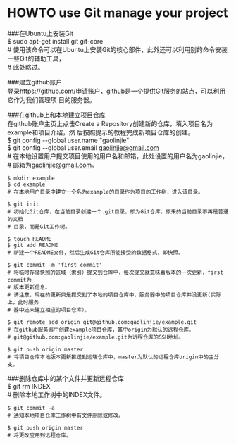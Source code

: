 HOWTO use Git manage your project  
=================================  
  
  
###在Ubuntu上安装Git  
    $ sudo apt-get install git git-core  
    # 使用该命令可以在Ubuntu上安装Git的核心部件，此外还可以利用别的命令安装一些Git的辅助工具，  
    # 此处略过。  
    
###建立github账户    
登录https://github.com/申请账户，github是一个提供Git服务的站点，可以利用它作为我们管理项
目的服务器。  
   
###在github上和本地建立项目仓库     
在github账户主页上点击Create a Repository创建新的仓库，填入项目名为example和项目介绍，然
后按照提示的教程完成新项目仓库的创建。  
    $ git config --global user.name "gaolinjie"  
    $ git config --global user.email gaolinjie@gmail.com  
    # 在本地设置用户提交项目使用的用户名和邮箱，此处设置的用户名为gaolinjie，  
    # 邮箱为gaolinjie@gmail.com。  
  
    $ mkdir example  
    $ cd example  
    # 在本地用户目录中建立一个名为example的目录作为项目的工作树，进入该目录。  

    $ git init  
    # 初始化Git仓库，在当前目录创建一个.git目录，即为Git仓库，原来的当前目录不再是普通的文档  
    # 目录，而是Git工作树。  

    $ touch README  
    $ git add README  
    # 新建一个README文件，然后生成Git仓库所能接受的数据格式，即快照。  
  
    $ git commit -m 'first commit'  
    # 将临时存储快照的区域（索引）提交到仓库中，每次提交就意味着版本的一次更新，first commit为    
    # 版本更新信息。  
    # 请注意，现在的更新只是提交到了本地的项目仓库中，服务器中的项目仓库并没更新(实际上，此时服务  
    # 器中还未建立相应的项目仓库）。  
  
    $ git remote add origin git@github.com:gaolinjie/example.git  
    # 在github服务器中创建example项目仓库，其中origin为默认的远程仓库。  
    # git@github.com:gaolinjie/example.git为远程仓库的SSH地址。  
  
    $ git push origin master  
    # 将项目仓库本地版本更新推送到远端仓库中，master为默认的远程仓库origin中的主分支。  
  
###删除仓库中的某个文件并更新远程仓库  
    $ git rm INDEX  
    # 删除本地工作树中的INDEX文件。  
  
    $ git commit -a  
    # 通知本地项目仓库工作树中有文件删除或修改。  
  
    $ git push origin master  
    # 将更改应用到远程仓库。  






